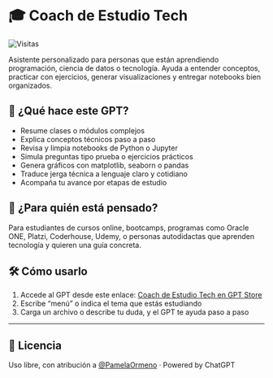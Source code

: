 # 🎓 Coach de Estudio Tech

![Visitas](https://visitor-badge.laobi.icu/badge?page_id=PamelaOrmeno.chatGPT-coach-estudio-tech)

Asistente personalizado para personas que están aprendiendo programación, ciencia de datos o tecnología. Ayuda a entender conceptos, practicar con ejercicios, generar visualizaciones y entregar notebooks bien organizados.

## 🧩 ¿Qué hace este GPT?

- Resume clases o módulos complejos
- Explica conceptos técnicos paso a paso
- Revisa y limpia notebooks de Python o Jupyter
- Simula preguntas tipo prueba o ejercicios prácticos
- Genera gráficos con matplotlib, seaborn o pandas
- Traduce jerga técnica a lenguaje claro y cotidiano
- Acompaña tu avance por etapas de estudio

## 🎯 ¿Para quién está pensado?

Para estudiantes de cursos online, bootcamps, programas como Oracle ONE, Platzi, Coderhouse, Udemy, o personas autodidactas que aprenden tecnología y quieren una guía concreta.

## 🛠️ Cómo usarlo

1. Accede al GPT desde este enlace: [Coach de Estudio Tech en GPT Store](https://chatgpt.com/g/g-687963279ae8819193066e2aa34bbc3c-coach-de-estudio-tech)
2. Escribe “menú” o indica el tema que estás estudiando
3. Carga un archivo o describe tu duda, y el GPT te ayuda paso a paso

---

## 📄 Licencia

Uso libre, con atribución a [@PamelaOrmeno](https://github.com/PamelaOrmeno) · Powered by ChatGPT

